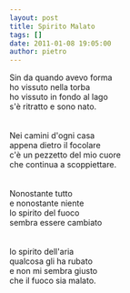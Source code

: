 ```yaml
---
layout: post
title: Spirito Malato
tags: []
date: 2011-01-08 19:05:00
author: pietro
---
```

Sin da quando avevo forma<br/>ho vissuto nella torba<br/>ho vissuto in fondo al lago<br/>s'è ritratto e sono nato.<br/><br/><br/>Nei camini d'ogni casa<br/>appena dietro il focolare<br/>c'è un pezzetto del mio cuore<br/>che continua a scoppiettare.<br/><br/><br/>Nonostante tutto<br/>e nonostante niente<br/>lo spirito del fuoco<br/>sembra essere cambiato<br/><br/><br/>lo spirito dell'aria<br/>qualcosa gli ha rubato<br/>e non mi sembra giusto<br/>che il fuoco sia malato.<br/>
